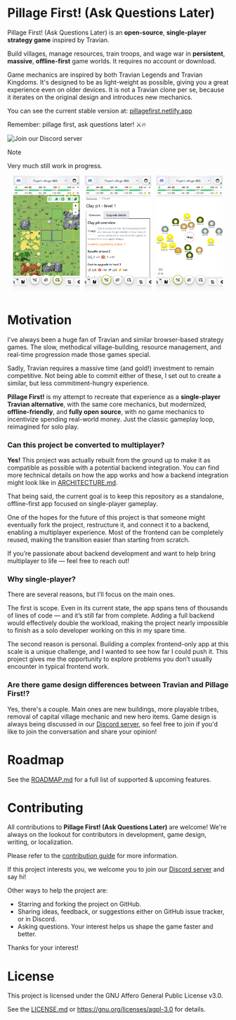 # Pillage First! (Ask Questions Later)

Pillage First! (Ask Questions Later) is an **open-source**, **single-player** **strategy game** inspired by Travian.

Build villages, manage resources, train troops, and wage war in **persistent**, **massive**, **offline-first** game worlds. It requires no account or
download.

Game mechanics are inspired by both Travian Legends and Travian Kingdoms. It's designed to be as light-weight as possible, giving you a
great experience even on older devices. It is not a Travian clone per se, because it iterates on the original design and introduces new
mechanics.

You can see the current stable version at: [pillagefirst.netlify.app](https://pillagefirst.netlify.app)

Remember: pillage first, ask questions later! ⚔️🔥

![Join our Discord server](https://img.shields.io/discord/1282804642807283842?style=flat&logo=discord&logoColor=white&label=Join%20our%20Discord%20server&labelColor=%235865F2)

> [!NOTE]
> Very much still work in progress.

<p align="center">
  <img src="/.github/assets/mobile-map-view.png" width="30%">
  &nbsp;
  <img src="/.github/assets/mobile-building-view.png" width="30%">
  &nbsp;
  <img src="/.github/assets/mobile-resources-view.png" width="30%">
</p>

# Motivation

I've always been a huge fan of Travian and similar browser-based strategy games. The slow, methodical village-building, resource management,
and real-time progression made those games special.

Sadly, Travian requires a massive time (and gold!) investment to remain competitive. Not being able to commit either of these, I set out to
create a similar, but less commitment-hungry experience.

**Pillage First!** is my attempt to recreate that experience as a **single-player Travian alternative**, with the same core mechanics, but
modernized,
**offline-friendly**, and **fully open source**, with no game mechanics to incentivize spending real-world money. Just the classic gameplay
loop,
reimagined for solo play.

### Can this project be converted to multiplayer?

**Yes!** This project was actually rebuilt from the ground up to make it as compatible as possible with a potential backend integration.
You can find more technical details on how the app works and how a backend integration might look like
in [ARCHITECTURE.md](/docs/ARCHITECTURE.md).

That being said, the current goal is to keep this repository as a standalone, offline-first app focused on single-player gameplay.

One of the hopes for the future of this project is that someone might eventually fork the project, restructure it, and connect it to a
backend, enabling a multiplayer experience. Most of the frontend can be completely reused, making the transition easier than starting from
scratch.

If you’re passionate about backend development and want to help bring multiplayer to life — feel free to reach out!

### Why single-player?

There are several reasons, but I’ll focus on the main ones.

The first is scope. Even in its current state, the app spans tens of thousands of lines of code — and it’s still far from complete. Adding a
full backend would effectively double the workload, making the project nearly impossible to finish as a solo developer working on this in my
spare time.

The second reason is personal. Building a complex frontend-only app at this scale is a unique challenge, and I wanted to see how far I could
push it. This project gives me the opportunity to explore problems you don’t usually encounter in typical frontend work.

### Are there game design differences between Travian and Pillage First!?

Yes, there's a couple. Main ones are new buildings, more playable tribes, removal of capital village mechanic and new hero items. Game
design is always being discussed in our [Discord server](https://discord.gg/Ep7NKVXUZA), so feel free to join if
you'd like to join the conversation and share your opinion!

# Roadmap

See the [ROADMAP.md](/docs/ROADMAP.md) for a full list of supported & upcoming features.

# Contributing

All contributions to **Pillage First! (Ask Questions Later)** are welcome! We're always on the lookout for contributors in development, game
design, writing, or localization.

Please refer to the [contribution guide](./CONTRIBUTING.md) for more information.

If this project interests you, we welcome you to join our [Discord server](https://discord.gg/Ep7NKVXUZA) and say hi!

Other ways to help the project are:

- Starring and forking the project on GitHub.
- Sharing ideas, feedback, or suggestions either on GitHub issue tracker, or in Discord.
- Asking questions. Your interest helps us shape the game faster and better.

Thanks for your interest!

# License

This project is licensed under the GNU Affero General Public License v3.0.

See the [LICENSE.md](/LICENSE.md) or https://gnu.org/licenses/agpl-3.0 for details.
